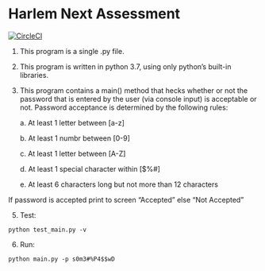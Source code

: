 # Harlem Next Assessment

[![CircleCI](https://circleci.com/gh/edwardmartinsjr/harlemnext-assessment/tree/master.svg?style=shield)](https://circleci.com/gh/edwardmartinsjr/harlemnext-assessment/tree/master)

1. This program is a single .py file.

2. This program is written in python 3.7, using only python’s built-in libraries.

3. This program contains a main() method that hecks whether or not the password that is entered by the user (via console input) is acceptable or not.  Password acceptance is determined by the following rules:

    a. At least 1 letter between [a-z]

    b. At least 1 numbr between [0-9]

    c. At least 1 letter between [A-Z]

    d. At least 1 special character within [$%#]

    e. At least 6 characters long but not more than 12 characters

If password is accepted print to screen “Accepted” else “Not Accepted”

5. Test:
```
python test_main.py -v
```

6. Run:
```
python main.py -p s0m3#%P4$$wD
```

